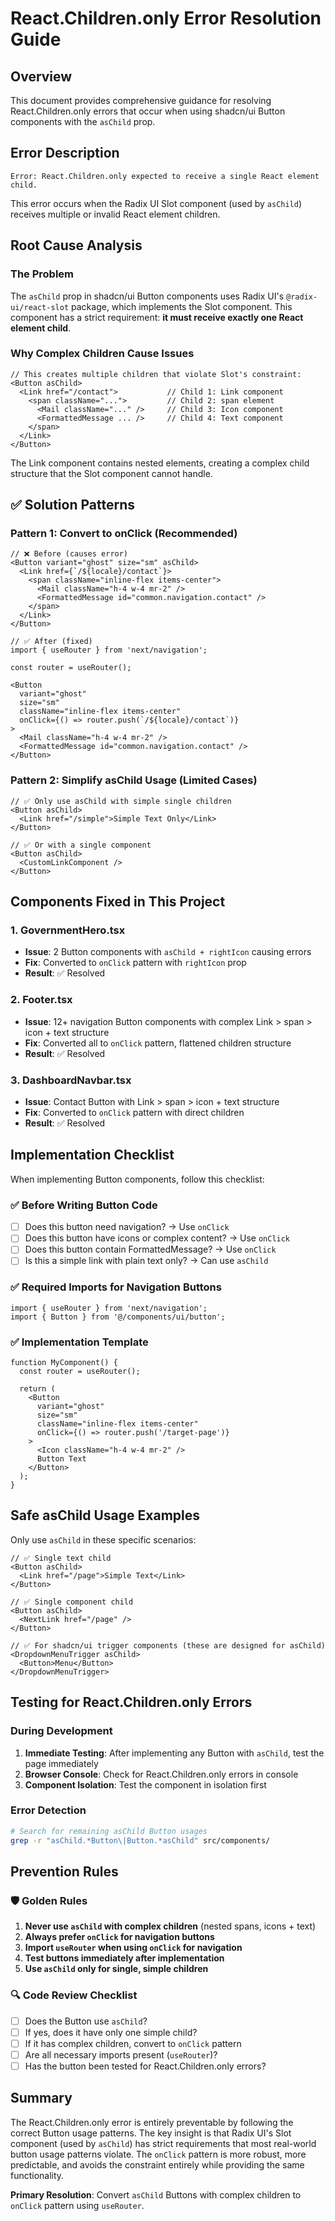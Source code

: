 # React.Children.only Error Resolution Guide

## Overview

This document provides comprehensive guidance for resolving React.Children.only errors that occur when using shadcn/ui Button components with the `asChild` prop.

## Error Description

```text
Error: React.Children.only expected to receive a single React element child.
```

This error occurs when the Radix UI Slot component (used by `asChild`) receives multiple or invalid React element children.

## Root Cause Analysis

### The Problem

The `asChild` prop in shadcn/ui Button components uses Radix UI's `@radix-ui/react-slot` package, which implements the Slot component. This component has a strict requirement: **it must receive exactly one React element child**.

### Why Complex Children Cause Issues

```tsx
// This creates multiple children that violate Slot's constraint:
<Button asChild>
  <Link href="/contact">           // Child 1: Link component
    <span className="...">         // Child 2: span element
      <Mail className="..." />     // Child 3: Icon component
      <FormattedMessage ... />     // Child 4: Text component
    </span>
  </Link>
</Button>
```

The Link component contains nested elements, creating a complex child structure that the Slot component cannot handle.

## ✅ Solution Patterns

### Pattern 1: Convert to onClick (Recommended)

```tsx
// ❌ Before (causes error)
<Button variant="ghost" size="sm" asChild>
  <Link href={`/${locale}/contact`}>
    <span className="inline-flex items-center">
      <Mail className="h-4 w-4 mr-2" />
      <FormattedMessage id="common.navigation.contact" />
    </span>
  </Link>
</Button>

// ✅ After (fixed)
import { useRouter } from 'next/navigation';

const router = useRouter();

<Button 
  variant="ghost" 
  size="sm" 
  className="inline-flex items-center"
  onClick={() => router.push(`/${locale}/contact`)}
>
  <Mail className="h-4 w-4 mr-2" />
  <FormattedMessage id="common.navigation.contact" />
</Button>
```

### Pattern 2: Simplify asChild Usage (Limited Cases)

```tsx
// ✅ Only use asChild with simple single children
<Button asChild>
  <Link href="/simple">Simple Text Only</Link>
</Button>

// ✅ Or with a single component
<Button asChild>
  <CustomLinkComponent />
</Button>
```

## Components Fixed in This Project

### 1. GovernmentHero.tsx

- **Issue**: 2 Button components with `asChild + rightIcon` causing errors
- **Fix**: Converted to `onClick` pattern with `rightIcon` prop
- **Result**: ✅ Resolved

### 2. Footer.tsx  

- **Issue**: 12+ navigation Button components with complex Link > span > icon + text structure
- **Fix**: Converted all to `onClick` pattern, flattened children structure
- **Result**: ✅ Resolved

### 3. DashboardNavbar.tsx

- **Issue**: Contact Button with Link > span > icon + text structure
- **Fix**: Converted to `onClick` pattern with direct children
- **Result**: ✅ Resolved

## Implementation Checklist

When implementing Button components, follow this checklist:

### ✅ Before Writing Button Code

- [ ] Does this button need navigation? → Use `onClick`
- [ ] Does this button have icons or complex content? → Use `onClick`
- [ ] Does this button contain FormattedMessage? → Use `onClick`
- [ ] Is this a simple link with plain text only? → Can use `asChild`

### ✅ Required Imports for Navigation Buttons

```tsx
import { useRouter } from 'next/navigation';
import { Button } from '@/components/ui/button';
```

### ✅ Implementation Template

```tsx
function MyComponent() {
  const router = useRouter();
  
  return (
    <Button 
      variant="ghost"
      size="sm"
      className="inline-flex items-center"
      onClick={() => router.push('/target-page')}
    >
      <Icon className="h-4 w-4 mr-2" />
      Button Text
    </Button>
  );
}
```

## Safe asChild Usage Examples

Only use `asChild` in these specific scenarios:

```tsx
// ✅ Single text child
<Button asChild>
  <Link href="/page">Simple Text</Link>
</Button>

// ✅ Single component child
<Button asChild>
  <NextLink href="/page" />
</Button>

// ✅ For shadcn/ui trigger components (these are designed for asChild)
<DropdownMenuTrigger asChild>
  <Button>Menu</Button>
</DropdownMenuTrigger>
```

## Testing for React.Children.only Errors

### During Development

1. **Immediate Testing**: After implementing any Button with `asChild`, test the page immediately
2. **Browser Console**: Check for React.Children.only errors in console
3. **Component Isolation**: Test the component in isolation first

### Error Detection

```bash
# Search for remaining asChild Button usages
grep -r "asChild.*Button\|Button.*asChild" src/components/
```

## Prevention Rules

### 🛡️ Golden Rules

1. **Never use `asChild` with complex children** (nested spans, icons + text)
2. **Always prefer `onClick` for navigation buttons**
3. **Import `useRouter` when using `onClick` for navigation**  
4. **Test buttons immediately after implementation**
5. **Use `asChild` only for single, simple children**

### 🔍 Code Review Checklist

- [ ] Does the Button use `asChild`?
- [ ] If yes, does it have only one simple child?
- [ ] If it has complex children, convert to `onClick` pattern
- [ ] Are all necessary imports present (`useRouter`)?
- [ ] Has the button been tested for React.Children.only errors?

## Summary

The React.Children.only error is entirely preventable by following the correct Button usage patterns. The key insight is that Radix UI's Slot component (used by `asChild`) has strict requirements that most real-world button usage patterns violate. The `onClick` pattern is more robust, more predictable, and avoids the constraint entirely while providing the same functionality.

**Primary Resolution**: Convert `asChild` Buttons with complex children to `onClick` pattern using `useRouter`.
